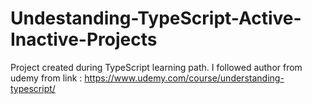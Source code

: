 # Undestanding-TypeScript-Active-Inactive-Projects

Project created during TypeScript learning path. I followed author from udemy from link : 
https://www.udemy.com/course/understanding-typescript/
